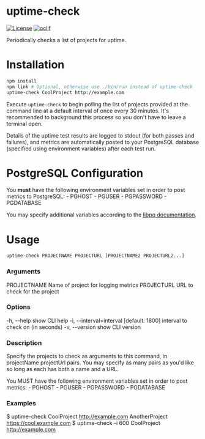 uptime-check
============

[![License](https://img.shields.io/npm/l/uptime-check.svg)](https://github.com/pkcsecurity/uptime-check/blob/master/LICENSE)
[![oclif](https://img.shields.io/badge/cli-oclif-brightgreen.svg)](https://oclif.io)

Periodically checks a list of projects for uptime.


# Installation
```bash
npm install
npm link # Optional, otherwise use ./bin/run instead of uptime-check
uptime-check CoolProject http://example.com
```

Execute `uptime-check` to begin polling the list of projects provided at the command line at a default interval of once every 30 minutes. It's recommended to background this process so you don't have to leave a terminal open.

Details of the uptime test results are logged to stdout (for both passes and failures), and metrics are automatically posted to your PostgreSQL database (specified using environment variables) after each test run.

# PostgreSQL Configuration
You **must** have the following environment variables set in order to post metrics to PostgreSQL:
    - PGHOST
    - PGUSER
    - PGPASSWORD
    - PGDATABASE

You may specify additional variables according to the [libpq documentation](https://www.postgresql.org/docs/current/libpq-envars.html).

# Usage
```bash
uptime-check PROJECTNAME PROJECTURL [PROJECTNAME2 PROJECTURL2...]
```
### Arguments
  PROJECTNAME  Name of project for logging metrics
  PROJECTURL   URL to check for the project

### Options
  -h, --help               show CLI help
  -i, --interval=interval  [default: 1800] interval to check on (in seconds)
  -v, --version            show CLI version

### Description
  Specify the projects to check as arguments to this command, in projectName projectUrl pairs. You
  may specify as many pairs as you'd like so long as each has both a name and a URL.

  You MUST have the following environment variables set in order to post metrics:
    - PGHOST
    - PGUSER
    - PGPASSWORD
    - PGDATABASE

### Examples
  $ uptime-check CoolProject http://example.com AnotherProject https://cool.example.com
  $ uptime-check -i 600 CoolProject http://example.com
